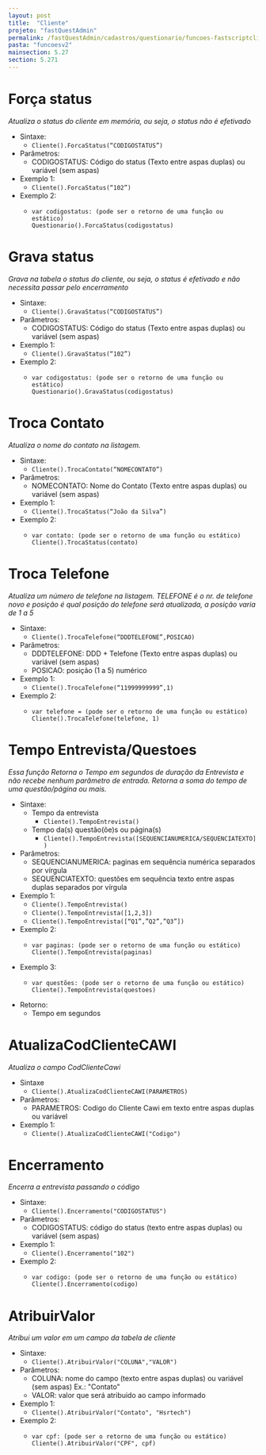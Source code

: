 ```yaml
---
layout: post
title:  "Cliente"
projeto: "fastQuestAdmin"
permalink: /fastQuestAdmin/cadastros/questionario/funcoes-fastscriptcliente
pasta: "funcoesv2"
mainsection: 5.27
section: 5.271
---
```


# Força status
*Atualiza o status do cliente em memória, ou seja, o status não é efetivado*

- Sintaxe:
    - `Cliente().ForcaStatus(“CODIGOSTATUS”)`
- Parâmetros:
    - CODIGOSTATUS: Código do status (Texto entre aspas duplas) ou variável (sem aspas)
- Exemplo 1: 
    - `Cliente().ForcaStatus(“102”)`
- Exemplo 2:
    - <pre>
      <code>var codigostatus: (pode ser o retorno de uma função ou estático)
      Questionario().ForcaStatus(codigostatus)</code>
      </pre>


# Grava status
*Grava na tabela o status do cliente, ou seja, o status é efetivado e não necessita passar pelo encerramento*

- Sintaxe:
    - `Cliente().GravaStatus(“CODIGOSTATUS”)`
- Parâmetros:
    - CODIGOSTATUS: Código do status (Texto entre aspas duplas) ou variável (sem aspas)
- Exemplo 1: 
    - `Cliente().GravaStatus(“102”)`
- Exemplo 2:
    - <pre>
      <code>var codigostatus: (pode ser o retorno de uma função ou estático)
      Questionario().GravaStatus(codigostatus)</code>
      </pre>

# Troca Contato
*Atualiza o nome do contato na listagem.*

- Sintaxe:
    - `Cliente().TrocaContato(“NOMECONTATO”)`
- Parâmetros:
    - NOMECONTATO: Nome do Contato (Texto entre aspas duplas) ou variável (sem aspas)
- Exemplo 1:
    - `Cliente().TrocaStatus(“João da Silva”)`
- Exemplo 2:
    - <pre>
      <code>var contato: (pode ser o retorno de uma função ou estático)
      Cliente().TrocaStatus(contato)</code>
      </pre>

# Troca Telefone
*Atualiza um número de telefone na listagem. TELEFONE é o nr. de telefone novo e posição é qual posição do telefone será atualizada, a posição varia de 1 a 5*

- Sintaxe:
    - `Cliente().TrocaTelefone(“DDDTELEFONE”,POSICAO)`
- Parâmetros:
    - DDDTELEFONE: DDD + Telefone (Texto entre aspas duplas) ou variável (sem aspas)
    - POSICAO: posição (1 a 5) numérico
- Exemplo 1:
    - `Cliente().TrocaTelefone(“11999999999”,1)`
- Exemplo 2:
    - <pre>
      <code>var telefone = (pode ser o retorno de uma função ou estático)
      Cliente().TrocaTelefone(telefone, 1)</code>
      </pre>

# Tempo Entrevista/Questoes
*Essa função Retorna o Tempo em segundos de duração da Entrevista e não recebe nenhum parâmetro de entrada.
Retorna a soma do tempo de uma questão/página ou mais.*

- Sintaxe:
    - Tempo da entrevista
        - `Cliente().TempoEntrevista()`
    - Tempo da(s) questão(õe)s ou página(s)
        - `Cliente().TempoEntrevista([SEQUENCIANUMERICA/SEQUENCIATEXTO])`
- Parâmetros:
    - SEQUENCIANUMERICA: paginas em sequência numérica separados por vírgula
    - SEQUENCIATEXTO: questões em sequência texto entre aspas duplas separados por vírgula
- Exemplo 1:
    - `Cliente().TempoEntrevista()`
    - `Cliente().TempoEntrevista([1,2,3])`
    - `Cliente().TempoEntrevista([“Q1”,”Q2”,”Q3”])`
- Exemplo 2:
    - <pre>
      <code>var paginas: (pode ser o retorno de uma função ou estático)
      Cliente().TempoEntrevista(paginas)</code>
      </pre>
- Exemplo 3:
    - <pre>
      <code>var questões: (pode ser o retorno de uma função ou estático)
      Cliente().TempoEntrevista(questoes)</code>
      </pre>
- Retorno:
    - Tempo em segundos

# AtualizaCodClienteCAWI
*Atualiza o campo CodClienteCawi*

- Sintaxe
    - `Cliente().AtualizaCodClienteCAWI(PARAMETROS)`
- Parâmetros:
    - PARAMETROS: Codigo do Cliente Cawi em texto entre aspas duplas ou variável
- Exemplo 1:
    - `Cliente().AtualizaCodClienteCAWI("Codigo")`

# Encerramento
*Encerra a entrevista passando o código*

- Sintaxe:
    - `Cliente().Encerramento("CODIGOSTATUS")`
- Parâmetros:
    - CODIGOSTATUS: código do status (texto entre aspas duplas) ou variável (sem aspas)
- Exemplo 1:
    - `Cliente().Encerramento("102")`
- Exemplo 2:
    - <pre>
      <code>var codigo: (pode ser o retorno de uma função ou estático)
      Cliente().Encerramento(codigo)</code
      </pre>
      
# AtribuirValor
*Atribui um valor em um campo da tabela de cliente*

- Sintaxe:
    - `Cliente().AtribuirValor("COLUNA","VALOR")`
- Parâmetros:
    - COLUNA: nome do campo (texto entre aspas duplas) ou variável (sem aspas) Ex.: "Contato"
    - VALOR: valor que será atribuido ao campo informado
- Exemplo 1:
    - `Cliente().AtribuirValor("Contato", "Hsrtech")`
- Exemplo 2:
    - <pre>
      <code>var cpf: (pode ser o retorno de uma função ou estático)
      Cliente().AtribuirValor("CPF", cpf)</code
      </pre>

